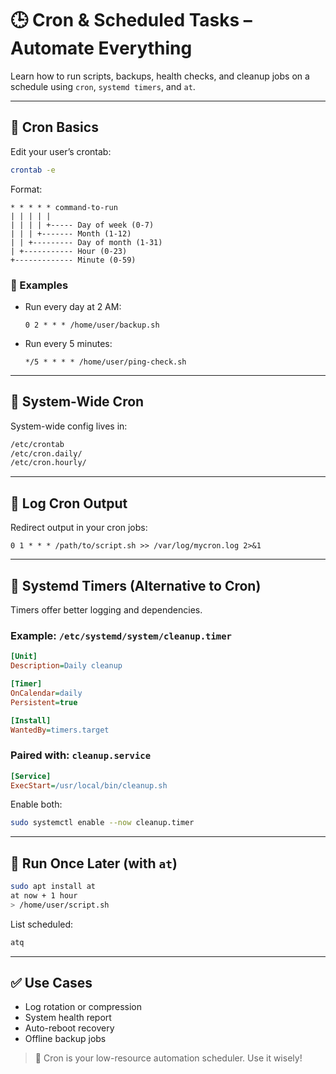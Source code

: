 # 🕒 Cron & Scheduled Tasks – Automate Everything

Learn how to run scripts, backups, health checks, and cleanup jobs on a schedule using `cron`, `systemd timers`, and `at`.

---

## 🧭 Cron Basics
Edit your user’s crontab:
```bash
crontab -e
```

Format:
```
* * * * * command-to-run
| | | | |
| | | | +----- Day of week (0-7)
| | | +------- Month (1-12)
| | +--------- Day of month (1-31)
| +----------- Hour (0-23)
+------------- Minute (0-59)
```

### 🔁 Examples
- Run every day at 2 AM:
  ```cron
  0 2 * * * /home/user/backup.sh
  ```
- Run every 5 minutes:
  ```cron
  */5 * * * * /home/user/ping-check.sh
  ```

---

## 📁 System-Wide Cron
System-wide config lives in:
```bash
/etc/crontab
/etc/cron.daily/
/etc/cron.hourly/
```

---

## 🧪 Log Cron Output
Redirect output in your cron jobs:
```cron
0 1 * * * /path/to/script.sh >> /var/log/mycron.log 2>&1
```

---

## 🔁 Systemd Timers (Alternative to Cron)
Timers offer better logging and dependencies.

### Example: `/etc/systemd/system/cleanup.timer`
```ini
[Unit]
Description=Daily cleanup

[Timer]
OnCalendar=daily
Persistent=true

[Install]
WantedBy=timers.target
```

### Paired with: `cleanup.service`
```ini
[Service]
ExecStart=/usr/local/bin/cleanup.sh
```

Enable both:
```bash
sudo systemctl enable --now cleanup.timer
```

---

## 🔂 Run Once Later (with `at`)
```bash
sudo apt install at
at now + 1 hour
> /home/user/script.sh
```
List scheduled:
```bash
atq
```

---

## ✅ Use Cases
- Log rotation or compression
- System health report
- Auto-reboot recovery
- Offline backup jobs

> 🧠 Cron is your low-resource automation scheduler. Use it wisely!
